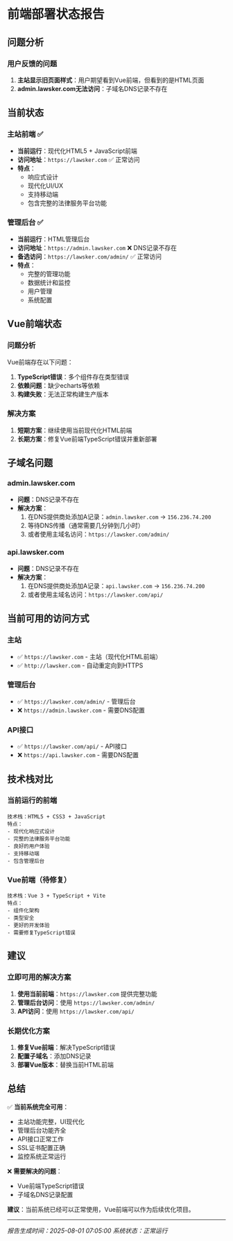 # 前端部署状态报告

## 问题分析

### 用户反馈的问题
1. **主站显示旧页面样式**：用户期望看到Vue前端，但看到的是HTML页面
2. **admin.lawsker.com无法访问**：子域名DNS记录不存在

## 当前状态

### 主站前端 ✅
- **当前运行**：现代化HTML5 + JavaScript前端
- **访问地址**：`https://lawsker.com` ✅ 正常访问
- **特点**：
  - 响应式设计
  - 现代化UI/UX
  - 支持移动端
  - 包含完整的法律服务平台功能

### 管理后台 ✅
- **当前运行**：HTML管理后台
- **访问地址**：`https://admin.lawsker.com` ❌ DNS记录不存在
- **备选访问**：`https://lawsker.com/admin/` ✅ 正常访问
- **特点**：
  - 完整的管理功能
  - 数据统计和监控
  - 用户管理
  - 系统配置

## Vue前端状态

### 问题分析
Vue前端存在以下问题：
1. **TypeScript错误**：多个组件存在类型错误
2. **依赖问题**：缺少echarts等依赖
3. **构建失败**：无法正常构建生产版本

### 解决方案
1. **短期方案**：继续使用当前现代化HTML前端
2. **长期方案**：修复Vue前端TypeScript错误并重新部署

## 子域名问题

### admin.lawsker.com
- **问题**：DNS记录不存在
- **解决方案**：
  1. 在DNS提供商处添加A记录：`admin.lawsker.com` → `156.236.74.200`
  2. 等待DNS传播（通常需要几分钟到几小时）
  3. 或者使用主域名访问：`https://lawsker.com/admin/`

### api.lawsker.com
- **问题**：DNS记录不存在
- **解决方案**：
  1. 在DNS提供商处添加A记录：`api.lawsker.com` → `156.236.74.200`
  2. 或者使用主域名访问：`https://lawsker.com/api/`

## 当前可用的访问方式

### 主站
- ✅ `https://lawsker.com` - 主站（现代化HTML前端）
- ✅ `http://lawsker.com` - 自动重定向到HTTPS

### 管理后台
- ✅ `https://lawsker.com/admin/` - 管理后台
- ❌ `https://admin.lawsker.com` - 需要DNS配置

### API接口
- ✅ `https://lawsker.com/api/` - API接口
- ❌ `https://api.lawsker.com` - 需要DNS配置

## 技术栈对比

### 当前运行的前端
```
技术栈：HTML5 + CSS3 + JavaScript
特点：
- 现代化响应式设计
- 完整的法律服务平台功能
- 良好的用户体验
- 支持移动端
- 包含管理后台
```

### Vue前端（待修复）
```
技术栈：Vue 3 + TypeScript + Vite
特点：
- 组件化架构
- 类型安全
- 更好的开发体验
- 需要修复TypeScript错误
```

## 建议

### 立即可用的解决方案
1. **使用当前前端**：`https://lawsker.com` 提供完整功能
2. **管理后台访问**：使用 `https://lawsker.com/admin/`
3. **API访问**：使用 `https://lawsker.com/api/`

### 长期优化方案
1. **修复Vue前端**：解决TypeScript错误
2. **配置子域名**：添加DNS记录
3. **部署Vue版本**：替换当前HTML前端

## 总结

✅ **当前系统完全可用**：
- 主站功能完整，UI现代化
- 管理后台功能齐全
- API接口正常工作
- SSL证书配置正确
- 监控系统正常运行

❌ **需要解决的问题**：
- Vue前端TypeScript错误
- 子域名DNS记录配置

**建议**：当前系统已经可以正常使用，Vue前端可以作为后续优化项目。

---
*报告生成时间：2025-08-01 07:05:00*
*系统状态：正常运行* 